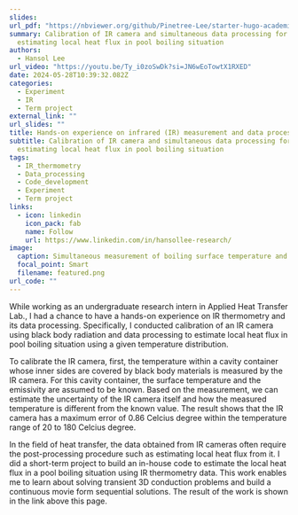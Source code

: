 ```yaml
---
slides:
url_pdf: "https://nbviewer.org/github/Pinetree-Lee/starter-hugo-academic/blob/main/assets/media/pdfs/IR_measurement_data_processing.pdf"
summary: Calibration of IR camera and simultaneous data processing for
  estimating local heat flux in pool boiling situation
authors:
  - Hansol Lee
url_video: "https://youtu.be/Ty_i0zoSwDk?si=JN6wEoTowtX1RXED"
date: 2024-05-28T10:39:32.082Z
categories:
  - Experiment
  - IR
  - Term project
external_link: ""
url_slides: ""
title: Hands-on experience on infrared (IR) measurement and data processing
subtitle: Calibration of IR camera and simultaneous data processing for
  estimating local heat flux in pool boiling situation
tags:
  - IR_thermometry
  - Data_processing
  - Code_development
  - Experiment
  - Term project
links:
  - icon: linkedin
    icon_pack: fab
    name: Follow
    url: https://www.linkedin.com/in/hansollee-research/
image:
  caption: Simultaneous measurement of boiling surface temperature and heat flux
  focal_point: Smart
  filename: featured.png
url_code: ""
---
```

W﻿hile working as an undergraduate research intern in Applied Heat Transfer Lab., I had a chance to have a hands-on experience on IR thermometry and its data processing. Specifically, I conducted calibration of an IR camera using black body radiation and data processing to estimate local heat flux in pool boiling situation using a given temperature distribution.

To calibrate the IR camera, first, the temperature within a cavity container whose inner sides are covered by black body materials is measured by the IR camera. For this cavity container, the surface temperature and the emissivity are assumed to be known. Based on the measurement, we can estimate the uncertainty of the IR camera itself and how the measured temperature is different from the known value. The result shows that the IR camera has a maximum error of 0.86 Celcius degree within the temperature range of 20 to 180 Celcius degree.

In the field of heat transfer, the data obtained from IR cameras often require the post-processing procedure such as estimating local heat flux from it. I did a short-term project to build an in-house code to estimate the local heat flux in a pool boiling situation using IR thermometry data. This work enables me to learn about solving transient 3D conduction problems and build a continuous movie form sequential solutions. The result of the work is shown in the link above this page.

